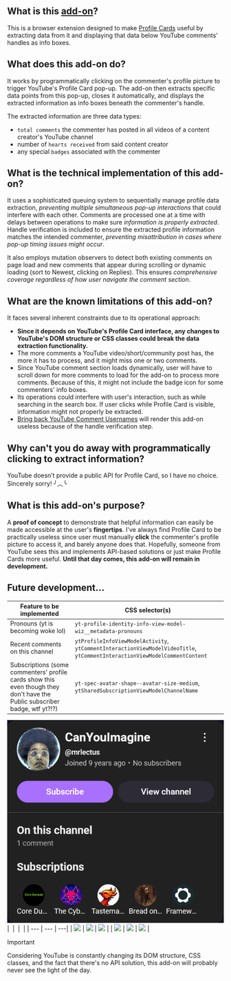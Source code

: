 ## What is this [add-on](https://addons.mozilla.org/firefox/addon/wip-yt-profile-card-info)?
This is a browser extension designed to make [Profile Cards](https://support.google.com/youtube/answer/9409333) useful by extracting data from it and displaying that data below YouTube comments' handles as info boxes.

## What does this add-on do?
It works by programmatically clicking on the commenter's profile picture to trigger YouTube's Profile Card pop-up. The add-on then extracts specific data points from this pop-up, closes it automatically, and displays the extracted information as info boxes beneath the commenter's handle.

The extracted information are three data types:
- `total comments` the commenter has posted in all videos of a content creator's YouTube channel
- number of `hearts received` from said content creator
- any special `badges` associated with the commenter

## What is the technical implementation of this add-on?
It uses a sophisticated queuing system to sequentially manage profile data extraction, *preventing multiple simultaneous pop-up interactions* that could interfere with each other. Comments are processed one at a time with delays between operations to make sure *information is properly extracted*. Handle verification is included to ensure the extracted profile information matches the intended commenter, *preventing misattribution in cases where pop-up timing issues might occur*.

It also employs mutation observers to detect both existing comments on page load and new comments that appear during scrolling or dynamic loading (sort to Newest, clicking on Replies). This ensures *comprehensive coverage regardless of how user navigate the comment section*.

## What are the known limitations of this add-on?
It faces several inherent constraints due to its operational approach:
- **Since it depends on YouTube's Profile Card interface, any changes to YouTube's DOM structure or CSS classes could break the data extraction functionality.**
- The more comments a YouTube video/short/community post has, the more it has to process, and it might miss one or two comments.
- Since YouTube comment section loads dynamically, user will have to scroll down for more comments to load for the add-on to process more comments. Because of this, it might not include the badge icon for some commenters' info boxes.
- Its operations could interfere with user's interaction, such as while searching in the search box. If user clicks while Profile Card is visible, information might not properly be extracted.
- [Bring back YouTube Comment Usernames](https://addons.mozilla.org/firefox/addon/youtube-找回留言區用戶名稱) will render this add-on useless because of the handle verification step.

## Why can't you do away with programmatically clicking to extract information?
YouTube doesn’t provide a public API for Profile Card, so I have no choice. Sincerely sorry! ╯︿╰

## What is this add-on's purpose?
A **proof of concept** to demonstrate that helpful information can easily be made accessible at the user's **fingertips**. I've always find Profile Card to be practically useless since user must manually **click** the commenter's profile picture to access it, and barely anyone does that. Hopefully, someone from YouTube sees this and implements API-based solutions or just make Profile Cards more useful. **Until that day comes, this add-on will remain in development.**

## Future development...
| Feature to be implemented | CSS selector(s) |
| --- | --- |
| Pronouns (yt is becoming woke lol) | `yt-profile-identity-info-view-model-wiz__metadata-pronouns` |
| Recent comments on this channel | `ytProfileInfoViewModelActivity`, `ytCommentInteractionViewModelVideoTitle`, `ytCommentInteractionViewModelCommentContent` |
| Subscriptions (some commenters' profile cards show this even though they don't have the Public subscriber badge, wtf yt?!?) | `yt-spec-avatar-shape--avatar-size-medium`, `ytSharedSubscriptionViewModelChannelName` |

![](evidence/1.png)
| ‎  | ‎  | ‎  |
| --- | --- | ---|
| ![](/‎evidence/1.png) | ![](‎/evidence/2.png) | ![](‎/evidence/3.png) |
| ![](/‎evidence/4.png) | ![](/‎evidence/5.png) | ![](‎/evidence/6.png) |


> [!IMPORTANT]
> Considering YouTube is constantly changing its DOM structure, CSS classes, and the fact that there's no API solution, this add-on will probably never see the light of the day.
